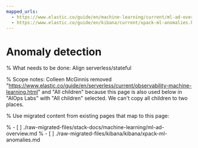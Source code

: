 ```yaml
---
mapped_urls:
  - https://www.elastic.co/guide/en/machine-learning/current/ml-ad-overview.html
  - https://www.elastic.co/guide/en/kibana/current/xpack-ml-anomalies.html
---
```


# Anomaly detection

% What needs to be done: Align serverless/stateful

% Scope notes: Colleen McGinnis removed "https://www.elastic.co/guide/en/serverless/current/observability-machine-learning.html" and "All children" because this page is also used below in "AIOps Labs" with "All children" selected. We can't copy all children to two places.

% Use migrated content from existing pages that map to this page:

% - [ ] ./raw-migrated-files/stack-docs/machine-learning/ml-ad-overview.md
% - [ ] ./raw-migrated-files/kibana/kibana/xpack-ml-anomalies.md
